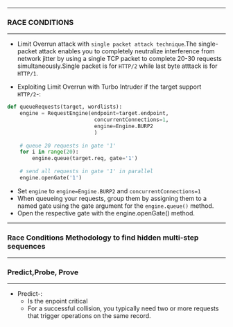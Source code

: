 --------------

### RACE CONDITIONS

---------------

- Limit Overrun attack with `single packet attack technique`.The single-packet attack enables you to completely neutralize interference from network jitter by using a single TCP packet to complete 20-30 requests simultaneously.Single packet is for `HTTP/2` while last byte atttack is for `HTTP/1`.

- Exploiting Limit Overrun with Turbo Intruder if the target support `HTTP/2`-:

```python
def queueRequests(target, wordlists):
    engine = RequestEngine(endpoint=target.endpoint,
                            concurrentConnections=1,
                            engine=Engine.BURP2
                            )
    
    # queue 20 requests in gate '1'
    for i in range(20):
        engine.queue(target.req, gate='1')
    
    # send all requests in gate '1' in parallel
    engine.openGate('1')
```

- Set `engine` to `engine=Engine.BURP2` and `concurrentConnections=1`
- When queueing your requests, group them by assigning them to a named gate using the gate argument for the `engine.queue()` method.
- Open the respective gate with the engine.openGate() method.

--------------------

### Race Conditions Methodology to find hidden multi-step sequences

---------------------

### Predict,Probe, Prove

--------------------

- Predict-:
  -  Is the enpoint critical
  -   For a successful collision, you typically need two or more requests that trigger operations on the same record.
